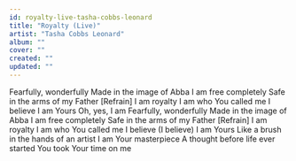 ```yaml
---
id: royalty-live-tasha-cobbs-leonard
title: "Royalty (Live)"
artist: "Tasha Cobbs Leonard"
album: ""
cover: ""
created: ""
updated: ""
---
```


Fearfully, wonderfully
Made in the image of Abba
I am free completely
Safe in the arms of my Father
[Refrain]
I am royalty
I am who You called me
I believe I am Yours
Oh, yes, I am
Fearfully, wonderfully
Made in the image of Abba
I am free completely
Safe in the arms of my Father
[Refrain]
I am royalty
I am who You called me
I believe (I believe)
I am Yours
Like a brush in the hands of an artist
I am Your masterpiece
A thought before life ever started
You took Your time on me
